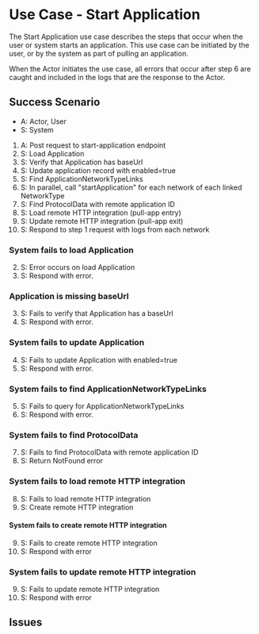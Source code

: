 # Use Case - Start Application

The Start Application use case describes the steps that occur when
the user or system starts an application. This use case can be
initiated by the user, or by the system as part of pulling an application.

When the Actor initiates the use case, all errors that occur after step 6
are caught and included in the logs that are the response to the Actor.

## Success Scenario

* A: Actor, User
* S: System

1. A: Post request to start-application endpoint
2. S: Load Application
3. S: Verify that Application has baseUrl
4. S: Update application record with enabled=true
5. S: Find ApplicationNetworkTypeLinks
6. S: In parallel, call "startApplication" for each network of each linked NetworkType
7. S: Find ProtocolData with remote application ID
8. S: Load remote HTTP integration (pull-app entry)
9. S: Update remote HTTP integration (pull-app exit)
10. S: Respond to step 1 request with logs from each network

### System fails to load Application

2. S: Error occurs on load Application
3. S: Respond with error.

### Application is missing baseUrl

3. S: Fails to verify that Application has a baseUrl
4. S: Respond with error.

### System fails to update Application

4. S: Fails to update Application with enabled=true
5. S: Respond with error.

### System fails to find ApplicationNetworkTypeLinks

5. S: Fails to query for ApplicationNetworkTypeLinks
6. S: Respond with error.

### System fails to find ProtocolData

7. S: Fails to find ProtocolData with remote application ID
8. S: Return NotFound error

### System fails to load remote HTTP integration

8. S: Fails to load remote HTTP integration
9. S: Create remote HTTP integration

#### System fails to create remote HTTP integration

9. S: Fails to create remote HTTP integration
10. S: Respond with error

### System fails to update remote HTTP integration

9. S: Fails to update remote HTTP integration
10. S: Respond with error

## Issues
